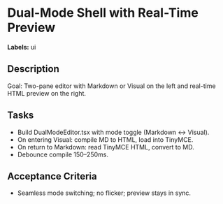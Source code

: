# Dual-Mode Shell with Real-Time Preview

**Labels:** ui

## Description

Goal: Two-pane editor with Markdown or Visual on the left and real-time HTML preview on the right.

## Tasks

- Build DualModeEditor.tsx with mode toggle (Markdown ↔ Visual).
- On entering Visual: compile MD to HTML, load into TinyMCE.
- On return to Markdown: read TinyMCE HTML, convert to MD.
- Debounce compile 150–250ms.

## Acceptance Criteria

- Seamless mode switching; no flicker; preview stays in sync.
